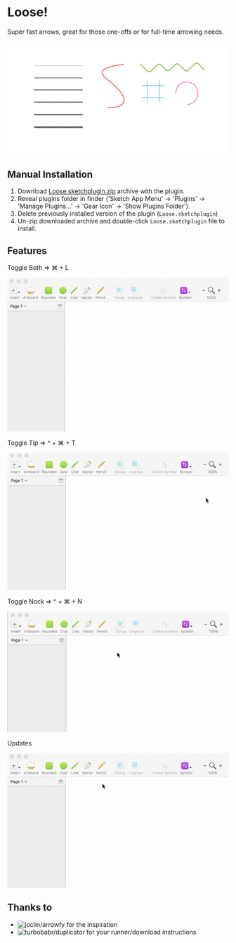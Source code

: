 # Loose!

Super fast arrows, great for those one-offs or for full-time arrowing needs.

<img src="https://github.com/teeerevor/loose-sketch-plugin/raw/master/doc/intro.gif" />

## Manual Installation

1. Download [Loose.sketchplugin.zip](https://github.com/teeerevor/loose-sketch-plugin/releases/download/1.0.1/Loose.sketchplugin.zip) archive with the plugin.
2. Reveal plugins folder in finder ('Sketch App Menu' -> 'Plugins' -> 'Manage Plugins...' -> 'Gear Icon' -> 'Show Plugins Folder').
3. Delete previously installed version of the plugin (`Loose.sketchplugin`)
4. Un-zip downloaded archive and double-click `Loose.sketchplugin` file to install.

 
## Features 

Toggle Both => ⌘ + L

<img src="https://github.com/teeerevor/loose-sketch-plugin/raw/master/doc/loose.gif" />

Toggle Tip  => ^ + ⌘ + T

<img src="https://github.com/teeerevor/loose-sketch-plugin/raw/master/doc/tip.gif" />

Toggle Nock => ^ + ⌘ + N

<img src="https://github.com/teeerevor/loose-sketch-plugin/raw/master/doc/nock.gif" />

Updates 

<img src="https://github.com/teeerevor/loose-sketch-plugin/raw/master/doc/update.gif" />

## Thanks to
- ![joclin/arrowfy](https://github.com/joclin/arrowfy) for the inspiration
- ![turbobabr/duplicator](https://github.com/turbobabr/duplicator) for your runner/download instructions

